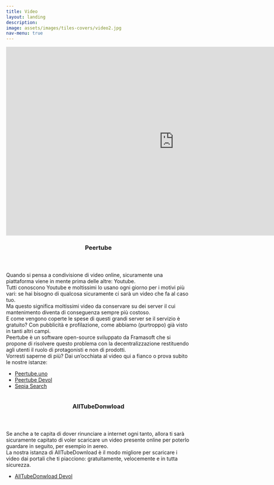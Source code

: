 ```yaml
---
title: Video
layout: landing
description:
image: assets/images/tiles-covers/video2.jpg
nav-menu: true
---
```


<!-- Main -->
<div id="main">

<!-- Two -->
<section id="two" class="spotlights">
	<section>
		<iframe width="916" height="515" sandbox="allow-same-origin allow-scripts allow-popups" src="https://peertube.uno/videos/watch/c79e7ec9-40c6-4f28-bda4-ca043946a236?start=2s&subtitle=it" frameborder="0" allowfullscreen></iframe>
		<div class="content">
			<div class="inner">
				<header class="major">
					<h3>Peertube</h3>
				</header>
				<p>
					Quando si pensa a condivisione di video online, sicuramente una piattaforma viene in mente prima delle altre: Youtube.<br>
					Tutti conoscono Youtube e moltissimi lo usano ogni giorno per i motivi più vari: se hai bisogno di qualcosa sicuramente ci sarà un video che fa al caso tuo.<br>
					Ma questo significa moltissimi video da conservare su dei server il cui mantenimento diventa di conseguenza sempre più costoso.<br>
					E come vengono coperte le spese di questi grandi server se il servizio è gratuito? Con pubblicità e profilazione, come abbiamo (purtroppo) già visto in tanti altri campi.<br>
					Peertube è un software open-source sviluppato da Framasoft che si propone di risolvere questo problema con la decentralizzazione restituendo agli utenti il ruolo di protagonisti e non di prodotti.<br>
					Vorresti saperne di più? Dai un’occhiata al video qui a fianco o prova subito le nostre istanze:
				</p>
				<ul class="actions">
					<li><a href="https://peertube.uno" class="button">Peertube.uno</a></li>
					<li><a href="https://peertube.devol.it" class="button">Peertube Devol</a></li>
					<li><a href="https://sepiasearch.peertube.uno" class="button">Sepia Search</a></li>
				</ul>
			</div>
		</div>
	</section>
	<section>
		<img src="{{ site.baseurl }}/assets/images/logos/video/alltubedownload.jpg" alt="">
		<div class="content">
			<div class="inner">
				<header class="major">
					<h3>AllTubeDonwload</h3>
				</header>
				<p>
					Se anche a te capita di dover rinunciare a internet ogni tanto, allora ti sarà sicuramente capitato di voler scaricare un video presente online per poterlo guardare in seguito, per esempio in aereo.<br>
					La nostra istanza di AllTubeDownload è il modo migliore per scaricare i video dai portali che ti piacciono: gratuitamente, velocemente e in tutta sicurezza.
				</p>
				<ul class="actions">
					<li><a href="https://alltubedownload.peertube.uno" class="button">AllTubeDonwload Devol</a></li>
				</ul>
			</div>
		</div>
	</section>
</section>

</div>
